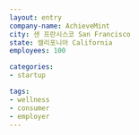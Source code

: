 ```yaml
---
layout: entry
company-name: AchieveMint
city: 샌 프란시스코 San Francisco
state: 캘리포니아 California
employees: 100

categories:
- startup

tags:
- wellness
- consumer
- employer
---
```

